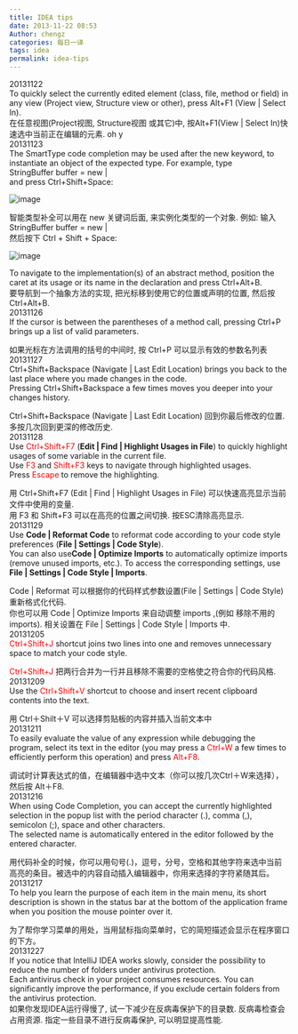 ```yaml
---
title: IDEA tips 
date: 2013-11-22 08:53
Author: chengz
categories: 每日一译
tags: idea
permalink: idea-tips
---
```


20131122  
To quickly select the currently edited element (class, file, method or
field) in any view (Project view, Structure view or other), press Alt+F1
(View | Select In).  
在任意视图(Project视图, Structure视图 或其它)中, 按Alt+F1(View | Select
In)快速选中当前正在编辑的元素. oh y  
20131123  
The SmartType code completion may be used after the new keyword, to
instantiate an object of the expected type. For example, type  
StringBuffer buffer = new |  
and press Ctrl+Shift+Space:  

![image](http://e.hiphotos.bdimg.com/album/s%3D550%3Bq%3D90%3Bc%3Dxiangce%2C100%2C100/sign=15e617045b82b2b7a39f39c10196bad2/ac345982b2b7d0a2b8568b9dc9ef76094b369a17.jpg?referer=204c4a2f38292df5ced49925e60d&x=.jpg)

智能类型补全可以用在 new 关键词后面, 来实例化类型的一个对象. 例如: 输入  
StringBuffer buffer = new |  
然后按下 Ctrl + Shift + Space:  

![image](http://e.hiphotos.bdimg.com/album/s%3D550%3Bq%3D90%3Bc%3Dxiangce%2C100%2C100/sign=15e617045b82b2b7a39f39c10196bad2/ac345982b2b7d0a2b8568b9dc9ef76094b369a17.jpg?referer=204c4a2f38292df5ced49925e60d&x=.jpg)

To navigate to the implementation(s) of an abstract method, position the
caret at its usage or its name in the declaration and press Ctrl+Alt+B.  
要导航到一个抽象方法的实现, 把光标移到使用它的位置或声明的位置, 然后按
Ctrl+Alt+B.  
20131126  
If the cursor is between the parentheses of a method call, pressing
Ctrl+P brings up a list of valid parameters.

如果光标在方法调用的括号的中间时, 按 Ctrl+P 可以显示有效的参数名列表  
20131127  
Ctrl+Shift+Backspace (Navigate | Last Edit Location) brings you back to
the last place where you made changes in the code.  
Pressing Ctrl+Shift+Backspace a few times moves you deeper into your
changes history.

Ctrl+Shift+Backspace (Navigate | Last Edit Location)
回到你最后修改的位置.  
多按几次回到更深的修改历史.  
20131128  
Use<span style="color: #ff0000;"> Ctrl+Shift+F7</span> (**Edit | Find |
Highlight Usages in File**) to quickly highlight usages of some variable
in the current file.  
Use<span style="color: #ff0000;"> F3</span> and
<span style="color: #ff0000;">Shift+F3</span> keys to navigate through
highlighted usages.  
Press <span style="color: #ff0000;">Escape</span> to remove the
highlighting.

用 Ctrl+Shift+F7 (Edit | Find | Highlight Usages in File)
可以快速高亮显示当前文件中使用的变量.  
用 F3 和 Shift+F3 可以在高亮的位置之间切换. 按ESC清除高亮显示.  
20131129  
Use **Code | Reformat Code** to reformat code according to your code
style preferences (**File | Settings | Code Style**).  
You can also use**Code | Optimize Imports** to automatically optimize
imports (remove unused imports, etc.). To access the corresponding
settings, use **File | Settings | Code Style | Imports**.

Code | Reformat 可以根据你的代码样式参数设置(File | Settings | Code
Style)重新格式化代码.  
你也可以用 Code | Optimize Imports 来自动调整 imports ,(例如 移除不用的
imports). 相关设置在 File | Settings | Code Style | Imports 中.  
20131205  
<span style="color: #ff0000;">Ctrl+Shift+J</span> shortcut joins two
lines into one and removes unnecessary space to match your code style.

<span style="color: #ff0000;">Ctrl+Shift+J</span>
把两行合并为一行并且移除不需要的空格使之符合你的代码风格.  
20131209  
Use the <span style="color: #ff0000;">Ctrl+Shift+V</span> shortcut to
choose and insert recent clipboard contents into the text.

用 Ctrl＋Shilt＋V 可以选择剪贴板的内容并插入当前文本中  
20131211  
To easily evaluate the value of any expression while debugging the
program, select its text in the editor (you may press a
<span style="color: #ff0000;">Ctrl+W</span> a few times to efficiently
perform this operation) and press
<span style="color: #ff0000;">Alt+F8</span>.

调试时计算表达式的值，在编辑器中选中文本（你可以按几次Ctrl＋W来选择），然后按
Alt＋F8.  
20131216  
When using Code Completion, you can accept the currently highlighted
selection in the popup list with the period character (.), comma (,),
semicolon (;), space and other characters.  
The selected name is automatically entered in the editor followed by
the entered character.  

用代码补全的时候，你可以用句号(.)，逗号，分号，空格和其他字符来选中当前高亮的条目。被选中的内容自动插入编辑器中，你用来选择的字符紧随其后。  
20131217  
To help you learn the purpose of each item in the main menu, its short
description is shown in the status bar at the bottom of the application
frame when you position the mouse pointer over it.  

为了帮你学习菜单的用处，当用鼠标指向菜单时，它的简短描述会显示在程序窗口的下方。  
20131227  
If you notice that IntelliJ IDEA works slowly, consider the possibility
to reduce the number of folders under antivirus protection.  
Each antivirus check in your project consumes resources. You can
significantly improve the performance, if you exclude certain folders
from the antivirus protection.  
如果你发现IDEA运行得慢了, 试一下减少在反病毒保护下的目录数.
反病毒检查会占用资源. 指定一些目录不进行反病毒保护, 可以明显提高性能.
